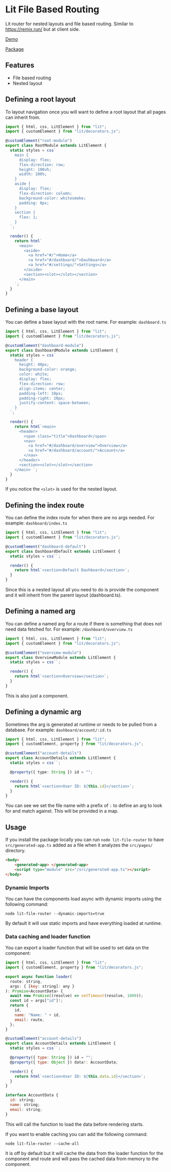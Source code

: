 # Lit File Based Routing

Lit router for nested layouts and file based routing. Similar to https://remix.run/ but at client side.

[Demo](https://rodydavis.github.io/lit-file-based-routing/#/dashboard/)

[Package](/lit-file-router/)

## Features

- File based routing
- Nested layout

## Defining a root layout

To layout navigation once you will want to define a root layout that all pages can inherit from.

```js
import { html, css, LitElement } from "lit";
import { customElement } from "lit/decorators.js";

@customElement("root-module")
export class RootModule extends LitElement {
  static styles = css`
    main {
      display: flex;
      flex-direction: row;
      height: 100vh;
      width: 100%;
    }
    aside {
      display: flex;
      flex-direction: column;
      background-color: whitesmoke;
      padding: 8px;
    }
    section {
      flex: 1;
    }
  `;

  render() {
    return html`
      <main>
        <aside>
          <a href="#/">Home</a>
          <a href="#/dashboard/">Dashboard</a>
          <a href="#/settings/">Settings</a>
        </aside>
        <section><slot></slot></section>
      </main>
    `;
  }
}

```

## Defining a base layout

You can define a base layout with the root name. For example: `dashboard.ts`

```ts
import { html, css, LitElement } from "lit";
import { customElement } from "lit/decorators.js";

@customElement("dashboard-module")
export class DashboardModule extends LitElement {
  static styles = css`
    header {
      height: 40px;
      background-color: orange;
      color: white;
      display: flex;
      flex-direction: row;
      align-items: center;
      padding-left: 10px;
      padding-right: 10px;
      justify-content: space-between;
    }
  `;

  render() {
    return html`<main>
      <header>
        <span class="title">Dashboard</span>
        <nav>
          <a href="#/dashboard/overview">Overview</a>
          <a href="#/dashboard/account/">Account</a>
        </nav>
      </header>
      <section><slot></slot></section>
    </main> `;
  }
}

```

If you notice the `<slot>` is used for the nested layout. 

## Defining the index route

You can define the index route for when there are no args needed. For example: `dashboard/index.ts`

```ts
import { html, css, LitElement } from "lit";
import { customElement } from "lit/decorators.js";

@customElement("dashboard-default")
export class DashboardDefault extends LitElement {
  static styles = css``;

  render() {
    return html`<section>Default Dashboard</section>`;
  }
}

```

Since this is a nested layout all you need to do is provide the component and it will inherit from the parent layout (dashboard.ts).

## Defining a named arg

You can define a named arg for a route if there is something that does not need data fetched for. For example: `/dashboard/overview.ts`

```ts
import { html, css, LitElement } from "lit";
import { customElement } from "lit/decorators.js";

@customElement("overview-module")
export class OverviewModule extends LitElement {
  static styles = css``;

  render() {
    return html`<section>Overview</section>`;
  }
}

```

This is also just a component.

## Defining a dynamic arg

Sometimes the arg is generated at runtime or needs to be pulled from a database. For example: `dashboard/account/:id.ts`

```ts
import { html, css, LitElement } from "lit";
import { customElement, property } from "lit/decorators.js";

@customElement("account-details")
export class AccountDetails extends LitElement {
  static styles = css``;

  @property({ type: String }) id = "";

  render() {
    return html`<section>User ID: ${this.id}</section>`;
  }
}

```

You can see we set the file name with a prefix of `:` to define an arg to look for and match against. This will be provided in a map.

## Usage

If you install the package locally you can run `node lit-file-router` to have `src/generated-app.ts` added as a file when it analyzes the `src/pages/` directory.

```html
<body>
    <generated-app> </generated-app>
    <script type="module" src="/src/generated-app.ts"></script>
</body>
```

### Dynamic Imports

You can have the components load async with dynamic imports using the following command:

`node lit-file-router --dynamic-imports=true`

By default it will use static imports and have everything loaded at runtime.

### Data caching and loader function

You can export a loader function that will be used to set data on the component:

```js
import { html, css, LitElement } from "lit";
import { customElement, property } from "lit/decorators.js";

export async function loader(
  route: string,
  args: { [key: string]: any }
): Promise<AccountData> {
  await new Promise((resolve) => setTimeout(resolve, 1000));
  const id = args["id"]!;
  return {
    id,
    name: "Name: " + id,
    email: route,
  };
}

@customElement("account-details")
export class AccountDetails extends LitElement {
  static styles = css``;

  @property({ type: String }) id = "";
  @property({ type: Object }) data!: AccountData;

  render() {
    return html`<section>User ID: ${this.data.id}</section>`;
  }
}

interface AccountData {
  id: string;
  name: string;
  email: string;
}

```

This will call the function to load the data before rendering starts.

If you want to enable caching you can add the following command:

`node lit-file-router --cache-all`

It is off by default but it will cache the data from the loader function for the component and route and will pass the cached data from memory to the component.